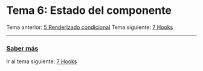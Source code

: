 # Tema 6: Estado del componente
Tema anterior: [5 Renderizado condicional](./../05-conditional-rendering)
Tema siguiente: [7 Hooks](./../07-hooks)



---
### [Saber más](https://es.reactjs.org/docs/lifting-state-up.html)
Ir al tema siguiente: [7 Hooks](./../07-hooks)
